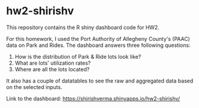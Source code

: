 # hw2-shirishv
This repository contains the R shiny dashboard code for HW2.

For this homework, I used the Port Authority of Allegheny County's (PAAC) data on Park and Rides.
The dashboard answers three following questions:
1. How is the distribution of Park & Ride lots look like?
2. What are lots' utilization rates?
3. Where are all the lots located?

It also has a couple of datatables to see the raw and aggregated data based on the selected inputs.

Link to the dashboard: https://shirishverma.shinyapps.io/hw2-shirishv/
